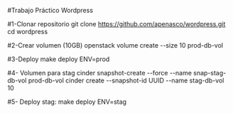 #Trabajo Práctico Wordpress

#1-Clonar repositorio
  git clone https://github.com/apenasco/wordpress.git
	cd wordpress

#2-Crear volumen (10GB)
	openstack volume create --size 10 prod-db-vol

#3-Deploy
	make deploy ENV=prod

#4- Volumen para stag
	cinder snapshot-create --force --name snap-stag-db-vol prod-db-vol
	cinder create --snapshot-id UUID --name stag-db-vol 10

#5- Deploy stag:
	make deploy ENV=stag

